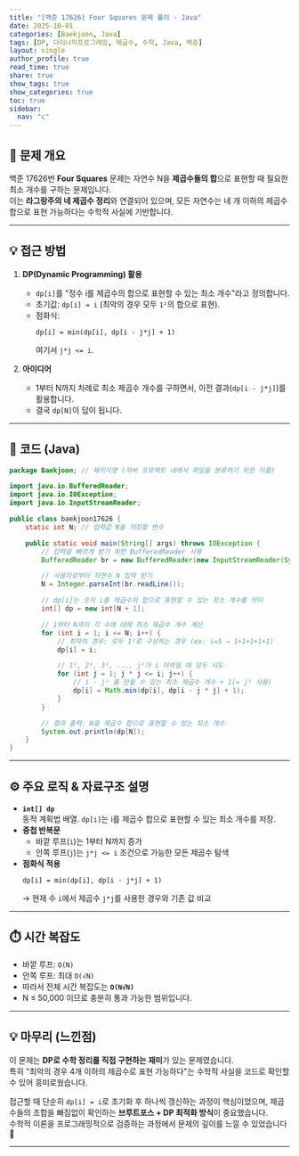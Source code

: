 ```yaml
---
title: "[백준 17626] Four Squares 문제 풀이 - Java"
date: 2025-10-01
categories: [Baekjoon, Java]
tags: [DP, 다이나믹프로그래밍, 제곱수, 수학, Java, 백준]
layout: single
author_profile: true
read_time: true
share: true
show_tags: true
show_categories: true
toc: true
sidebar:
  nav: "c"
---
```


## 🔎 문제 개요

백준 17626번 **Four Squares** 문제는 자연수 N을 **제곱수들의 합**으로 표현할 때 필요한 최소 개수를 구하는 문제입니다.  
이는 **라그랑주의 네 제곱수 정리**와 연결되어 있으며, 모든 자연수는 네 개 이하의 제곱수 합으로 표현 가능하다는 수학적 사실에 기반합니다.

---

## 💡 접근 방법

1. **DP(Dynamic Programming) 활용**

   - `dp[i]`를 "정수 i를 제곱수의 합으로 표현할 수 있는 최소 개수"라고 정의합니다.
   - 초기값: `dp[i] = i` (최악의 경우 모두 `1²`의 합으로 표현).
   - 점화식:
     ```
     dp[i] = min(dp[i], dp[i - j*j] + 1)
     ```
     여기서 `j*j <= i`.

2. **아이디어**
   - 1부터 N까지 차례로 최소 제곱수 개수를 구하면서, 이전 결과(`dp[i - j*j]`)를 활용합니다.
   - 결국 `dp[N]`이 답이 됩니다.

---

## 📜 코드 (Java)

```java
package Baekjoon; // 패키지명 (자바 프로젝트 내에서 파일을 분류하기 위한 이름)

import java.io.BufferedReader;
import java.io.IOException;
import java.io.InputStreamReader;

public class baekjoon17626 {
    static int N; // 입력값 N을 저장할 변수

    public static void main(String[] args) throws IOException {
        // 입력을 빠르게 받기 위한 BufferedReader 사용
        BufferedReader br = new BufferedReader(new InputStreamReader(System.in));

        // 사용자로부터 자연수 N 입력 받기
        N = Integer.parseInt(br.readLine());

        // dp[i]는 숫자 i를 제곱수의 합으로 표현할 수 있는 최소 개수를 의미
        int[] dp = new int[N + 1];

        // 1부터 N까지 각 수에 대해 최소 제곱수 개수 계산
        for (int i = 1; i <= N; i++) {
            // 최악의 경우: 모두 1²로 구성하는 경우 (ex: i=5 → 1+1+1+1+1)
            dp[i] = i;

            // 1², 2², 3², ..., j²가 i 이하일 때 모두 시도
            for (int j = 1; j * j <= i; j++) {
                // i - j² 를 만들 수 있는 최소 제곱수 개수 + 1(= j² 사용)
                dp[i] = Math.min(dp[i], dp[i - j * j] + 1);
            }
        }

        // 결과 출력: N을 제곱수 합으로 표현할 수 있는 최소 개수
        System.out.println(dp[N]);
    }
}

```

---

## ⚙️ 주요 로직 & 자료구조 설명

- **`int[] dp`**  
  동적 계획법 배열. `dp[i]`는 i를 제곱수 합으로 표현할 수 있는 최소 개수를 저장.
- **중첩 반복문**
  - 바깥 루프(`i`)는 1부터 N까지 증가
  - 안쪽 루프(`j`)는 `j*j <= i` 조건으로 가능한 모든 제곱수 탐색
- **점화식 적용**
  ```
  dp[i] = min(dp[i], dp[i - j*j] + 1)
  ```
  → 현재 수 `i`에서 제곱수 `j*j`를 사용한 경우와 기존 값 비교

---

## ⏱️ 시간 복잡도

- 바깥 루프: `O(N)`
- 안쪽 루프: 최대 `O(√N)`
- 따라서 전체 시간 복잡도는 **`O(N√N)`**
- N ≤ 50,000 이므로 충분히 통과 가능한 범위입니다.

---

## 💡 마무리 (느낀점)

이 문제는 **DP로 수학 정리를 직접 구현하는 재미**가 있는 문제였습니다.  
특히 "최악의 경우 4개 이하의 제곱수로 표현 가능하다"는 수학적 사실을 코드로 확인할 수 있어 흥미로웠습니다.

접근할 때 단순히 `dp[i] = i`로 초기화 후 하나씩 갱신하는 과정이 핵심이었으며, 제곱수들의 조합을 빠짐없이 확인하는 **브루트포스 + DP 최적화 방식**이 중요했습니다.  
수학적 이론을 프로그래밍적으로 검증하는 과정에서 문제의 깊이를 느낄 수 있었습니다 🚀

---
